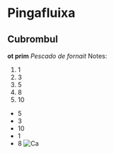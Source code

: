 # Pingafluixa
## Cubrombul
**ot prim**
*Pescado de fornait*
Notes:
1. 1
2. 3
3. 5
4. 8
5. 10

- 5
- 3 
- 10
- 1
- 8
![Ca](https://encrypted-tbn0.gstatic.com/images?q=tbn:ANd9GcRWvjHBTM3PV5cajxo3i98x52ZeEnlFjkndqPmbcjTdFg&s)

  
  
